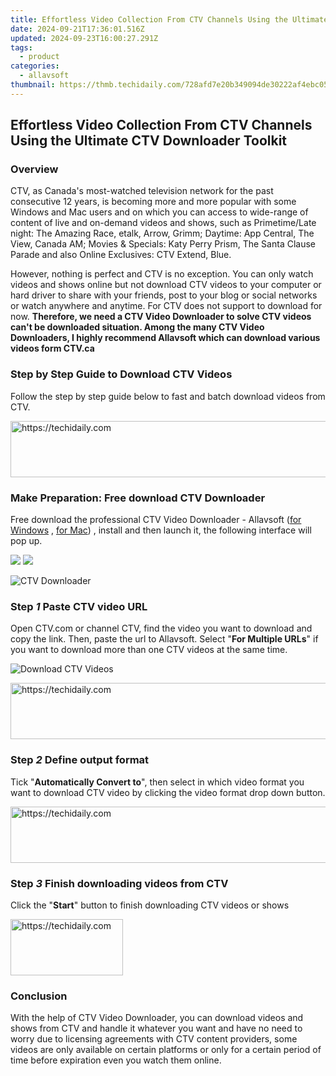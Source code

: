 ```yaml
---
title: Effortless Video Collection From CTV Channels Using the Ultimate CTV Downloader Toolkit
date: 2024-09-21T17:36:01.516Z
updated: 2024-09-23T16:00:27.291Z
tags:
  - product
categories:
  - allavsoft
thumbnail: https://thmb.techidaily.com/728afd7e20b349094de30222af4ebc05eabd7a8ee2169bafa3b138dd4f9cdab2.jpg
---
```


## Effortless Video Collection From CTV Channels Using the Ultimate CTV Downloader Toolkit

### Overview

CTV, as Canada's most-watched television network for the past consecutive 12 years, is becoming more and more popular with some Windows and Mac users and on which you can access to wide-range of content of live and on-demand videos and shows, such as Primetime/Late night: The Amazing Race, etalk, Arrow, Grimm; Daytime: App Central, The View, Canada AM; Movies & Specials: Katy Perry Prism, The Santa Clause Parade and also Online Exclusives: CTV Extend, Blue.

However, nothing is perfect and CTV is no exception. You can only watch videos and shows online but not download CTV videos to your computer or hard driver to share with your friends, post to your blog or social networks or watch anywhere and anytime. For CTV does not support to download for now. **Therefore, we need a CTV Video Downloader to solve CTV videos can't be downloaded situation. Among the many CTV Video Downloaders, I highly recommend Allavsoft which can download various videos form CTV.ca**

### Step by Step Guide to Download CTV Videos

Follow the step by step guide below to fast and batch download videos from CTV.

<!-- affiliate ads begin -->
<a href="https://imp.i357552.net/c/5597632/1006793/11832" target="_top" id="1006793">
  <img src="//a.impactradius-go.com/display-ad/11832-1006793" border="0" alt="https://techidaily.com" width="728" height="90"/>
</a>
<img height="0" width="0" src="https://imp.i357552.net/i/5597632/1006793/11832" style="position:absolute;visibility:hidden;" border="0" />
<!-- affiliate ads end -->

### Make Preparation: Free download CTV Downloader

Free download the professional CTV Video Downloader - Allavsoft ([for Windows](https://tools.techidaily.com/allavsoft/products/) , [for Mac](https://tools.techidaily.com/allavsoft/products/)) , install and then launch it, the following interface will pop up.

[![](https://www.allavsoft.com/how-to/../images/how-to/free-download-win.jpg)](https://tools.techidaily.com/allavsoft/products/) [![](https://www.allavsoft.com/how-to/../images/how-to/free-download-mac.jpg)](https://tools.techidaily.com/allavsoft/products/)

![CTV Downloader](https://www.allavsoft.com/how-to/../images/allavsoft/screen-shot-600.jpg)

### Step _1_ Paste CTV video URL

Open CTV.com or channel CTV, find the video you want to download and copy the link. Then, paste the url to Allavsoft. Select "**For Multiple URLs**" if you want to download more than one CTV videos at the same time.

![Download CTV Videos](https://www.allavsoft.com/how-to/../images/how-to/download-ctv-videos/download-ctv-videos.jpg)

<!-- affiliate ads begin -->
<a href="https://aligracehair.sjv.io/c/5597632/1997695/19272" target="_top" id="1997695">
  <img src="//a.impactradius-go.com/display-ad/19272-1997695" border="0" alt="https://techidaily.com" width="728" height="90"/>
</a>
<img height="0" width="0" src="https://aligracehair.sjv.io/i/5597632/1997695/19272" style="position:absolute;visibility:hidden;" border="0" />
<!-- affiliate ads end -->

### Step _2_ Define output format

Tick "**Automatically Convert to**", then select in which video format you want to download CTV video by clicking the video format drop down button.

<!-- affiliate ads begin -->
<a href="https://aligracehair.sjv.io/c/5597632/2087239/19272" target="_top" id="2087239">
  <img src="//a.impactradius-go.com/display-ad/19272-2087239" border="0" alt="https://techidaily.com" width="728" height="90"/>
</a>
<img height="0" width="0" src="https://aligracehair.sjv.io/i/5597632/2087239/19272" style="position:absolute;visibility:hidden;" border="0" />
<!-- affiliate ads end -->

### Step _3_ Finish downloading videos from CTV

Click the "**Start**" button to finish downloading CTV videos or shows

<!-- affiliate ads begin -->
<a href="https://aligracehair.sjv.io/c/5597632/2135353/19272" target="_top" id="2135353">
  <img src="//a.impactradius-go.com/display-ad/19272-2135353" border="0" alt="https://techidaily.com" width="180" height="90"/>
</a>
<img height="0" width="0" src="https://aligracehair.sjv.io/i/5597632/2135353/19272" style="position:absolute;visibility:hidden;" border="0" />
<!-- affiliate ads end -->

### Conclusion

With the help of CTV Video Downloader, you can download videos and shows from CTV and handle it whatever you want and have no need to worry due to licensing agreements with CTV content providers, some videos are only available on certain platforms or only for a certain period of time before expiration even you watch them online.

<ins class="adsbygoogle"
     style="display:block"
     data-ad-format="autorelaxed"
     data-ad-client="ca-pub-7571918770474297"
     data-ad-slot="1223367746"></ins>

<ins class="adsbygoogle"
     style="display:block"
     data-ad-client="ca-pub-7571918770474297"
     data-ad-slot="8358498916"
     data-ad-format="auto"
     data-full-width-responsive="true"></ins>



